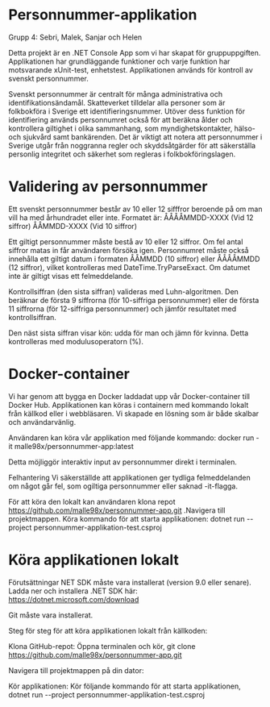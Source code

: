 # Personnummer-applikation

Grupp 4: Sebri, Malek, Sanjar och Helen

Detta projekt är en .NET Console App som vi har skapat för gruppuppgiften. Applikationen har grundläggande funktioner och varje funktion har motsvarande xUnit-test, enhetstest. Applikationen används för kontroll av svenskt personnummer.

Svenskt personnummer är centralt för många administrativa och identifikationsändamål. Skatteverket tilldelar alla personer som är folkbokföra i Sverige ett identifieringsnummer. Utöver dess funktion för identifiering används personnumret också för att beräkna ålder och kontrollera giltighet i olika sammanhang, som myndighetskontakter, hälso- och sjukvård samt bankärenden. Det är viktigt att notera att personnummer i Sverige utgår från noggranna regler och skyddsåtgärder för att säkerställa personlig integritet och säkerhet som regleras i folkbokföringslagen.

# Validering av personnummer 

Ett svenskt personnummer består av 10 eller 12 sifffror beroende på om man vill ha med århundradet eller inte.
Formatet är:
ÅÅÅÅMMDD-XXXX (Vid 12 siffror)
ÅÅMMDD-XXXX (Vid 10 siffror)

Ett giltigt personnummer måste bestå av 10 eller 12 siffror. Om fel antal siffror matas in får användaren försöka igen. Personnumret måste också innehålla ett giltigt datum i formaten ÅÅMMDD (10 siffror) eller ÅÅÅÅMMDD (12 siffror), vilket kontrolleras med DateTime.TryParseExact. Om datumet inte är giltigt visas ett felmeddelande.

Kontrollsiffran (den sista siffran) valideras med Luhn-algoritmen. Den beräknar de första 9 siffrorna (för 10-siffriga personnummer) eller de första 11 siffrorna (för 12-siffriga personnummer) och jämför resultatet med kontrollsiffran.

Den näst sista siffran visar kön: udda för man och jämn för kvinna. Detta kontrolleras med modulusoperatorn (%).

# Docker-container

Vi har genom att bygga en Docker laddadat upp vår Docker-container till Docker Hub. Applikationen kan köras i containern med kommando lokalt från källkod eller i webbläsaren. Vi skapade en lösning som är både skalbar och användarvänlig.  

Användaren kan köra vår applikation med följande kommando:
docker run -it malle98x/personnummer-app:latest

Detta möjliggör interaktiv input av personnummer direkt i terminalen.

Felhantering
Vi säkerställde att applikationen ger tydliga felmeddelanden om något går fel, som ogiltiga personnummer eller saknad -it-flagga.

För att köra den lokalt kan användaren klona repot https://github.com/malle98x/personnummer-app.git .Navigera till projektmappen. Köra kommando för att starta applikationen:
dotnet run --project personnummer-applikation-test.csproj


# Köra applikationen lokalt

Förutsättningar
NET SDK måste vara installerat (version 9.0 eller senare). Ladda ner och installera .NET SDK här: https://dotnet.microsoft.com/download

Git måste vara installerat.

Steg för steg för att köra applikationen lokalt från källkoden:

Klona GitHub-repot:
Öppna terminalen och kör,
git clone https://github.com/malle98x/personnummer-app.git

Navigera till projektmappen på din dator:

Kör applikationen:
Kör följande kommando för att starta applikationen,
dotnet run --project personnummer-applikation-test.csproj


